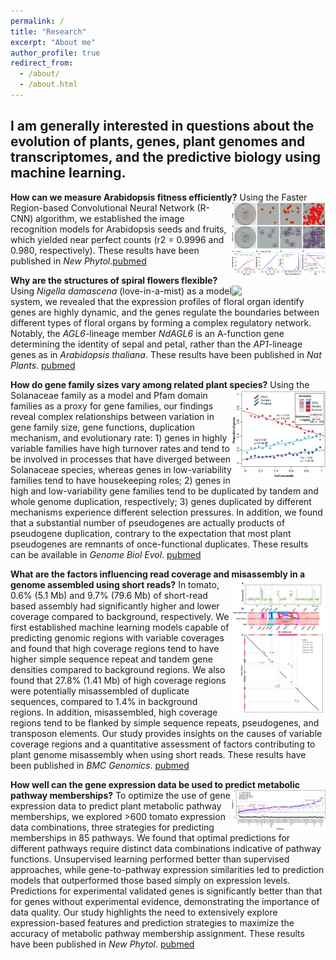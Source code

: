 ```yaml
---
permalink: /
title: "Research"
excerpt: "About me"
author_profile: true
redirect_from: 
  - /about/
  - /about.html
---
```


## I am generally interested in questions about the evolution of plants, genes, plant genomes and transcriptomes, and the predictive biology using machine learning. 

**How can we measure Arabidopsis fitness efficiently?**
<a href="https://nph.onlinelibrary.wiley.com/cms/asset/2c994acd-68fa-42a2-a374-e3842ad4ad86/nph18056-fig-0002-m.png"><img src="../images/nph18056-fig-0002-m.jpg" align="right" width="150"></a> Using the Faster Region-based Convolutional Neural Network (R-CNN) algorithm, we established the image recognition models for Arabidopsis seeds and fruits, which yielded near perfect counts (r2 = 0.9996 and 0.980, respectively). These results have been published in *New Phytol*.[pubmed](https://pubmed.ncbi.nlm.nih.gov/35218008/)


**Why are the structures of spiral flowers flexible?**
<a href="https://www.nature.com/articles/nplants2015188/figures/3"><img src="../images/41477_2016_Article_BFnplants2015188_Fig3.png" align="right" width="150"></a> 
Using *Nigella damascena* (love-in-a-mist) as a model system, we revealed that the expression profiles of floral organ identify genes are highly dynamic, and the genes regulate the boundaries between different types of floral organs by forming a complex regulatory network. Notably, the *AGL6*-lineage member *NdAGL6* is an A-function gene determining the identity of sepal and petal, rather than the *AP1*-lineage genes as in *Arabidopsis thaliana*. These results have been published in *Nat Plants*. [pubmed](https://pubmed.ncbi.nlm.nih.gov/27250746/)

**How do gene family sizes vary among related plant species?**
<a href="https://pubmed.ncbi.nlm.nih.gov/30239695/#&gid=article-figures&pid=scfigsc-5-uid-4"><img src="../images/GBE_fig5.png" align="right" width="150"></a> 
Using the Solanaceae family as a model and Pfam domain families as a proxy for gene families, our findings reveal complex relationships between variation in gene family size, gene functions, duplication mechanism, and evolutionary rate: 1) genes in highly variable families have high turnover rates and tend to be involved in processes that have diverged between Solanaceae species, whereas genes in low-variability families tend to have housekeeping roles; 2) genes in high and low-variability gene families tend to be duplicated by tandem and whole genome duplication, respectively; 3) genes duplicated by different mechanisms experience different selection pressures. In addition, we found that a substantial number of pseudogenes are actually products of pseudogene duplication, contrary to the expectation that most plant pseudogenes are remnants of once-functional duplicates. These results can be available in *Genome Biol Evol*. [pubmed](https://pubmed.ncbi.nlm.nih.gov/30239695/)

**What are the factors influencing read coverage and misassembly in a genome assembled using short reads?**
<a href="https://www.ncbi.nlm.nih.gov/pmc/articles/PMC7852129/bin/12864_2021_7397_MOESM4_ESM.pdf"><img src="../images/BMC_figS4.png" align="right" width="150"></a> 
In tomato, 0.6% (5.1 Mb) and 9.7% (79.6 Mb) of short-read based assembly had significantly higher and lower coverage compared to background, respectively. We first established machine learning models capable of predicting genomic regions with variable coverages and found that high coverage regions tend to have higher simple sequence repeat and tandem gene densities compared to background regions. We also found that 27.8% (1.41 Mb) of high coverage regions were potentially misassembled of duplicate sequences, compared to 1.4% in background regions. In addition, misassembled, high coverage regions tend to be flanked by simple sequence repeats, pseudogenes, and transposon elements. Our study provides insights on the causes of variable coverage regions and a quantitative assessment of factors contributing to plant genome misassembly when using short reads. These results have been published in *BMC Genomics*. [pubmed](https://pubmed.ncbi.nlm.nih.gov/33530937/)

**How well can the gene expression data be used to predict metabolic pathway memberships?**
<a href="https://nph.onlinelibrary.wiley.com/cms/asset/0d5858f8-88fa-4fa8-8eb5-fd14301eb72c/nph17355-fig-0006-m.jpg"><img src="../images/nph17355-fig-0006-m.jpg" align="right" width="150"></a> 
To optimize the use of gene expression data to predict plant metabolic pathway memberships, we explored >600 tomato expression data combinations, three strategies for predicting memberships in 85 pathways. We found that optimal predictions for different pathways require distinct data combinations indicative of pathway functions. Unsupervised learning performed better than supervised approaches, while gene-to-pathway expression similarities led to prediction models that outperformed those based simply on expression levels. Predictions for experimental validated genes is significantly better than that for genes without experimental evidence, demonstrating the importance of data quality. Our study highlights the need to extensively explore expression-based features and prediction strategies to maximize the accuracy of metabolic pathway membership assignment. These results have been published in *New Phytol*. [pubmed](https://pubmed.ncbi.nlm.nih.gov/33749860/)



